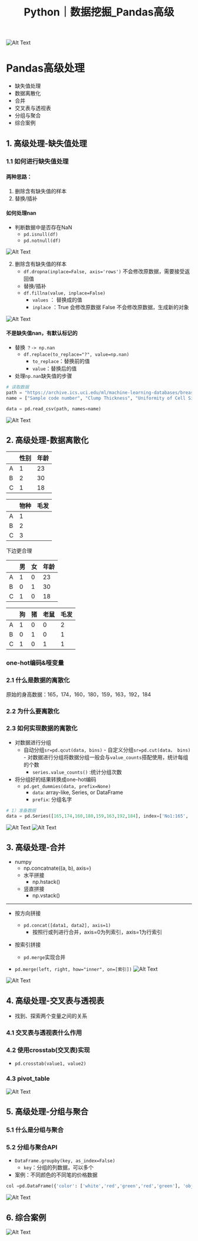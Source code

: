 ﻿---
layout: post
title: Python｜数据挖掘_Pandas高级
categories: [Python]
description: 数据挖掘_Pandas高级
keywords: 编程语言, Python 
mermaid: false
sequence: false
flow: false
mathjax: false
mindmap: false
mindmap2: false
---

![Alt Text](/images/posts/f1807458341444e795ee930fa81f9295.png)

# Pandas高级处理
- 缺失值处理
- 数据离散化
- 合并
- 交叉表与透视表
- 分组与聚合
- 综合案例

## 1. 高级处理-缺失值处理
### 1.1 如何进行缺失值处理
#### 两种思路：
1. 删除含有缺失值的样本
2. 替换/插补
#### 如何处理nan
- 判断数据中是否存在NaN
	- `pd.isnull(df)`
	- `pd.notnull(df)`

![Alt Text](/images/posts/223b6f48d9dd4465b93c69d9fb9b191f.png)

2. 删除含有缺失值的样本
	- `df.dropna(inplace=False, axis='rows')` 不会修改原数据，需要接受返回值
	- 替换/插补
	- `df.fillna(value, inplace=False)`
		- `values` ： 替换成的值
		- `inplace` ：True 会修改原数据  False 不会修改原数据，生成新的对象 

![Alt Text](/images/posts/6293619391b849678b1ee2419e0ddebe.png)

#### 不是缺失值nan，有默认标记的
- 替换 `？-> np.nan`
	- `df.replace(to_replace="?", value=np.nan)`
		- `to_replace`：替换前的值
		- `value`：替换后的值
- 处理`np.nan`缺失值的步骤

```python
# 读取数据
path = "https://archive.ics.uci.edu/ml/machine-learning-databases/breast-cancer-wisconsin/breast-cancer-wisconsin.data"
name = ["Sample code number", "Clump Thickness", "Uniformity of Cell Size", "Uniformity of Cell Shape", "Marginal Adhesion", "Single Epithelial Cell Size", "Bare Nuclei", "Bland Chromatin", "Normal Nucleoli", "Mitoses", "Class"]

data = pd.read_csv(path, names=name)
```
![Alt Text](/images/posts/a542346dfccb4918b5e4c3892a325962.png)

## 2. 高级处理-数据离散化
|  |性别  | 年龄 |
|--|--|--|
| A | 1 |23 |
| B |  2|30 |
| C  | 1 |18 |

|  |物种| 毛发|
|--|--|--|
| A | 1 ||
| B |  2||
| C  | 3 ||

下边更合理

|  |男 | 女 | 年龄 |
|--|--|--|--|
| A | 1 |0 |23 |
| B |  0|1 |30 |
| C  | 1 |0 | 18|


|  |狗| 猪  | 老鼠 |毛发  |
|--|--|--|--| --|
| A | 1 |0 |0| 2 |
| B |  0|1 |0 | 1 |
| C  | 1 |0 | 1| 1 |

### one-hot编码&哑变量
### 2.1 什么是数据的离散化
   原始的身高数据：165，174，160，180，159，163，192，184
### 2.2 为什么要离散化
### 2.3 如何实现数据的离散化
- 对数据进行分组
     - 自动分组`sr=pd.qcut(data, bins)`
      - 自定义分组`sr=pd.cut(data， bins)`
      - 对数据进行分组将数据分组一般会与`value_counts`搭配使用，统计每组的个数
      	- `series.value_counts()` :统计分组次数
- 将分组好的结果转换成one-hot编码
     -  `pd.get_dummies(data, prefix=None)`
     	- `data`: array-like, Series, or DataFrame
     	- `prefix`: 分组名字

```python
# 1）准备数据
data = pd.Series([165,174,160,180,159,163,192,184], index=['No1:165', 'No2:174','No3:160', 'No4:180', 'No5:159', 'No6:163', 'No7:192', 'No8:184']) 
```
![Alt Text](/images/posts/ea3573dd4a324ab594d8fac87651cb8c.png)
![Alt Text](/images/posts/77cc0633755b485e83da74dadfadf34f.png)

## 3. 高级处理-合并
-  numpy
     - np.concatnate((a, b), axis=)
     - 水平拼接
         - np.hstack()
     - 竖直拼接
        -  np.vstack()
---            
- 按方向拼接
	- `pd.concat([data1, data2], axis=1)`
		- 按照行或列进行合并，axis=0为列索引，axis=1为行索引 
- 按索引拼接
	- `pd.merge`实现合并

- `pd.merge(left, right, how="inner", on=[索引])`
![Alt Text](/images/posts/a4d8f48e25f14111aac3e0d716ddfb0a.png)

![Alt Text](/images/posts/b6819159ffaf4b04abd6dd890bfbceee.png)

## 4. 高级处理-交叉表与透视表
  - 找到、探索两个变量之间的关系
### 4.1 交叉表与透视表什么作用
### 4.2 使用crosstab(交叉表)实现
   - `pd.crosstab(value1, value2)`
### 4.3 pivot_table

![Alt Text](/images/posts/8a49f7ebeabc40579328f31a3e77dc67.png)

## 5. 高级处理-分组与聚合
### 5.1 什么是分组与聚合
### 5.2 分组与聚合API
- `DataFrame.groupby(key, as_index=False)`
	- `key`：分组的列数据，可以多个 
- 案例：不同颜色的不同笔的价格数据

```python
col =pd.DataFrame({'color': ['white','red','green','red','green'], 'object': ['pen','pencil','pencil','ashtray','pen'],'price1':[5.56,4.20,1.30,0.56,2.75],'price2':[4.75,4.12,1.60,0.75,3.15]})

```
![Alt Text](/images/posts/c57467ac3cd14e308ce96327995af0b6.png)


## 6. 综合案例
![Alt Text](/images/posts/7c626edaf0054feca43d7cd4e3874d58.png)

